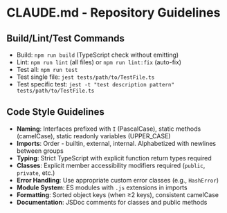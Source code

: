 # CLAUDE.md - Repository Guidelines

## Build/Lint/Test Commands
- Build: `npm run build` (TypeScript check without emitting)
- Lint: `npm run lint` (all files) or `npm run lint:fix` (auto-fix)
- Test all: `npm run test`
- Test single file: `jest tests/path/to/TestFile.ts`
- Test specific test: `jest -t "test description pattern" tests/path/to/TestFile.ts`

## Code Style Guidelines
- **Naming**: Interfaces prefixed with `I` (PascalCase), static methods (camelCase), static readonly variables (UPPER_CASE)
- **Imports**: Order - builtin, external, internal. Alphabetized with newlines between groups
- **Typing**: Strict TypeScript with explicit function return types required
- **Classes**: Explicit member accessibility modifiers required (`public`, `private`, etc.)
- **Error Handling**: Use appropriate custom error classes (e.g., `HashError`)
- **Module System**: ES modules with `.js` extensions in imports
- **Formatting**: Sorted object keys (when ≥2 keys), consistent camelCase
- **Documentation**: JSDoc comments for classes and public methods